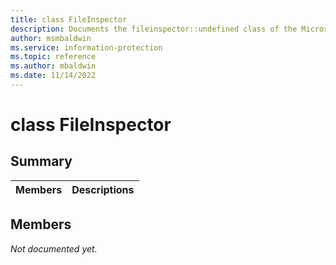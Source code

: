 ```yaml
---
title: class FileInspector 
description: Documents the fileinspector::undefined class of the Microsoft Information Protection (MIP) SDK.
author: msmbaldwin
ms.service: information-protection
ms.topic: reference
ms.author: mbaldwin
ms.date: 11/14/2022
---
```


# class FileInspector 
  
## Summary
 Members                        | Descriptions                                
--------------------------------|---------------------------------------------
  
## Members
_Not documented yet._
